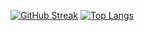 [![GitHub Streak](https://streak-stats.demolab.com?user=MihhailLastovski&theme=tokyonight)](https://git.io/streak-stats)
[![Top Langs](https://github-readme-stats.vercel.app/api/top-langs/?username=MihhailLastovski)](https://github.com/anuraghazra/github-readme-stats)

